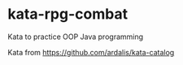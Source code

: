 # kata-rpg-combat
Kata to practice OOP Java programming

Kata from https://github.com/ardalis/kata-catalog
